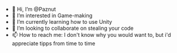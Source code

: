 - 👋 Hi, I’m @Paznut
- 👀 I’m interested in Game-making
- 🌱 I’m currently learning how to use Unity
- 💞️ I’m looking to collaborate on stealing your code
- 📫 How to reach me: I don't know why you would want to, but i'd appreciate tipps from time to time

